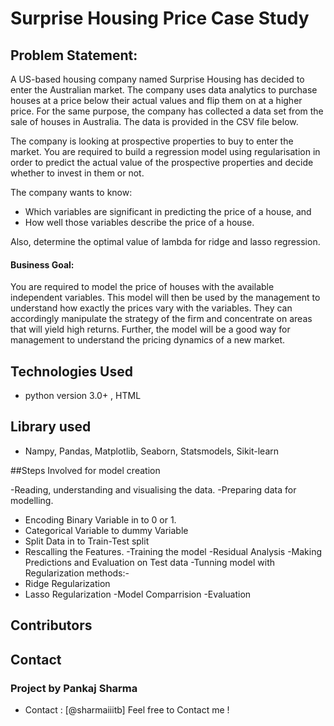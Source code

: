# Surprise Housing Price Case Study 

## Problem Statement:

A US-based housing company named Surprise Housing has decided to enter the Australian market. The company uses data analytics to purchase houses at a price below their actual values and flip them on at a higher price. For the same purpose, the company has collected a data set from the sale of houses in Australia. The data is provided in the CSV file below.

The company is looking at prospective properties to buy to enter the market. You are required to build a regression model using regularisation in order to predict the actual value of the prospective properties and decide whether to invest in them or not.

The company wants to know:

<ul>
	<li>Which variables are significant in predicting the price of a house, and</li>
	<li>How well those variables describe the price of a house.</li>
</ul>	

Also, determine the optimal value of lambda for ridge and lasso regression.

#### Business Goal:
You are required to model the price of houses with the available independent variables. This model will then be used by the management to understand how exactly the prices vary with the variables. They can accordingly manipulate the strategy of the firm and concentrate on areas that will yield high returns. Further, the model will be a good way for management to understand the pricing dynamics of a new market. 

## Technologies Used

- python version 3.0+ , HTML

## Library used 

- Nampy, Pandas, Matplotlib, Seaborn, Statsmodels, Sikit-learn



##Steps Involved for model creation

-Reading, understanding and visualising the data.
-Preparing data for modelling.
- Encoding Binary Variable in to 0 or 1.
- Categorical Variable to dummy Variable
- Split Data in to Train-Test split
- Rescalling the Features.
-Training the model
-Residual Analysis
-Making Predictions and Evaluation on Test data
-Tunning model with Regularization methods:-
- Ridge Regularization
- Lasso Regularization
-Model Comparrision
-Evaluation
</ul>

## Contributors
## Contact
### Project by Pankaj Sharma
- Contact : [@sharmaiiitb] Feel free to Contact me !
